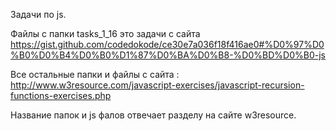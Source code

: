 Задачи по js.

Файлы c папки tasks_1_16 это задачи с сайта
https://gist.github.com/codedokode/ce30e7a036f18f416ae0#%D0%97%D0%B0%D0%B4%D0%B0%D1%87%D0%BA%D0%B8-%D0%BD%D0%B0-js

Все остальные папки и файлы с сайта :
http://www.w3resource.com/javascript-exercises/javascript-recursion-functions-exercises.php

Название папок и  js фалов отвечает разделу на сайте w3resource.